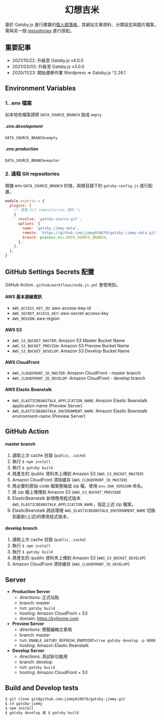 <h1 align="center">幻想吉米</h1>

基於 Gatsby.js 進行建置的[個人部落格](https://kyjhome.com)，其網站文章資料、分類設定與圖片檔案，需與另一個 [repositories](https://github.com/jimmy010679/gatsby-jimmy-data) 進行搭配。

## 重要記事

- 2021/10/22: 升級至 Gatsby.js v4.0.0
- 2021/03/03: 升級至 Gatsby.js v3.0.0
- 2020/11/23: 開始遷移作業 Wordpress => Gatsby.js ^2.26.1

## Environment Variables

### 1. .env 檔案

如本地有檔案請將 `DATA_SOURCE_BRANCH` 設成 `empty`

##### .env.development

```
DATA_SOURCE_BRANCH=empty
```

##### .env.production

```
DATA_SOURCE_BRANCH=master
```

### 2. 遠程 Git repositories

根據.env `DATA_SOURCE_BRANCH` 的值，與根目錄下的 `gatsby-config.js` 進行配置。

```javascript
module.exports = {
  plugins: [
    /* 遠程 Git repositories 資料 */
    {
      resolve: `gatsby-source-git`,
      options: {
        name: `gatsby-jimmy-data`,
        remote: `https://github.com/jimmy010679/gatsby-jimmy-data.git`,
        branch: process.env.DATA_SOURCE_BRANCH,
      },
    },
  ],
}
```

## GitHub Settings Secrets 配置

GitHub Action `.github/workflows/node.js.yml` 會使用到。

#### AWS 基本連線資訊

- `AWS_ACCESS_KEY_ID`: aws-access-key-id
- `AWS_SECRET_ACCESS_KEY`: aws-secret-access-key
- `AWS_REGION`: aws-region

#### AWS S3

- `AWS_S3_BUCKET_MASTER`: Amazon S3 Master Bucket Name
- `AWS_S3_BUCKET_PREVIEW`: Amazon S3 Preview Bucket Name
- `AWS_S3_BUCKET_DEVELOP`: Amazon S3 Develop Bucket Name

#### AWS CloudFront

- `AWS_CLOUDFRONT_ID_MASTER`: Amazon CloudFront - master branch
- `AWS_CLOUDFRONT_ID_DEVELOP`: Amazon CloudFront - develop branch

#### AWS Elastic Beanstalk

- `AWS_ELASTICBEANSTALK_APPLICATION_NAME`: Amazon Elastic Beanstalk application-name (Preview Server)
- `AWS_ELASTICBEANSTALK_ENVIRONMENT_NAME`: Amazon Elastic Beanstalk environment-name (Preview Server)

## GitHub Action

#### master branch

1. 讀取上次 cache 目錄 (`public`, `.cache`)
2. 執行 `$ npm install`
3. 執行 `$ gatsby build`
4. 將產生的 /public 資料夾上傳到 Amazon S3 (`AWS_S3_BUCKET_MASTER`)
5. Amazon CloudFront 清除緩存 (`AWS_CLOUDFRONT_ID_MASTER`)
6. 將必要的原始 code 檔案壓縮成 zip 檔，使用 `env.SHA_VERSION` 命名。
7. 將 zip 檔上傳傳到 Amazon S3 (`AWS_S3_BUCKET_PREVIEW`)
8. ElasticBeanstalk 新增應用程式版本 `AWS_ELASTICBEANSTALK_APPLICATION_NAME`，指定上述 zip 檔案。
9. ElasticBeanstalk 將該環境 `AWS_ELASTICBEANSTALK_ENVIRONMENT_NAME` 切換到最新(上述)的應用程式版本。

#### develop branch

1. 讀取上次 cache 目錄 (`public`, `.cache`)
2. 執行 `$ npm install`
3. 執行 `$ gatsby build`
4. 將產生的 /public 資料夾上傳到 Amazon S3 (`AWS_S3_BUCKET_DEVELOP`)
5. Amazon CloudFront 清除緩存 (`AWS_CLOUDFRONT_ID_DEVELOP`)

## Server

- **Production Server**
  - directions: 正式站點
  - branch: master
  - run: `gatsby build`
  - hosting: Amazon CloudFront + S3
  - domain: https://kyjhome.com
- **Preview Server**
  - directions: 預覽編輯文章用
  - branch: master
  - run: `ENABLE_GATSBY_REFRESH_ENDPOINT=true gatsby develop -p 8080`
  - hosting: Amazon Elastic Beanstalk
- **Develop Server**
  - directions: 測試新功能用
  - branch: develop
  - run: `gatsby build`
  - hosting: Amazon CloudFront + S3

## Build and Develop tests

```sh
$ git clone git@github.com:jimmy010679/gatsby-jimmy.git
$ cd gatsby-jimmy
$ npm install
$ gatsby develop 或 $ gatsby build
```
